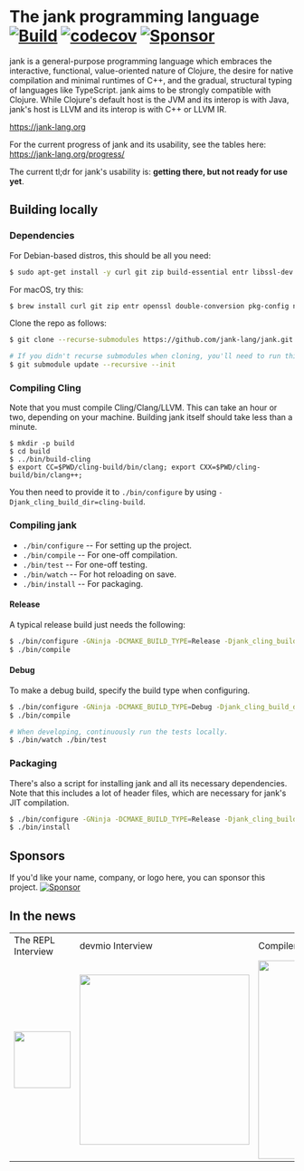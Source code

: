 # The jank programming language [![Build](https://github.com/jank-lang/jank/actions/workflows/build.yml/badge.svg)](https://github.com/jank-lang/jank/actions/workflows/build.yml) [![codecov](https://codecov.io/gh/jank-lang/jank/branch/main/graph/badge.svg)](https://codecov.io/gh/jank-lang/jank) [![Sponsor](https://img.shields.io/static/v1?label=Sponsor&message=%E2%9D%A4&logo=GitHub&link=https://github.com/sponsors/jeaye&color=red)](https://github.com/sponsors/jeaye)

jank is a general-purpose programming language which embraces the interactive,
functional, value-oriented nature of Clojure, the desire for native compilation
and minimal runtimes of C++, and the gradual, structural typing of languages
like TypeScript. jank aims to be strongly compatible with Clojure. While
Clojure's default host is the JVM and its interop is with Java, jank's host is
LLVM and its interop is with C++ or LLVM IR.

https://jank-lang.org

For the current progress of jank and its usability, see the tables here: https://jank-lang.org/progress/

The current tl;dr for jank's usability is: **getting there, but not ready for
use yet**.

## Building locally
### Dependencies
For Debian-based distros, this should be all you need:

```bash
$ sudo apt-get install -y curl git zip build-essential entr libssl-dev libdouble-conversion-dev pkg-config ninja-build python3-pip cmake debhelper devscripts gnupg zlib1g-dev
```

For macOS, try this:

```bash
$ brew install curl git zip entr openssl double-conversion pkg-config ninja python cmake gnupg zlib
```

Clone the repo as follows:

```bash
$ git clone --recurse-submodules https://github.com/jank-lang/jank.git

# If you didn't recurse submodules when cloning, you'll need to run this.
$ git submodule update --recursive --init
```

### Compiling Cling
Note that you must compile Cling/Clang/LLVM. This can take an hour or two,
depending on your machine. Building jank itself should take less than a minute.

```
$ mkdir -p build
$ cd build
$ ../bin/build-cling
$ export CC=$PWD/cling-build/bin/clang; export CXX=$PWD/cling-build/bin/clang++;
```

You then need to provide it to `./bin/configure` by using `-Djank_cling_build_dir=cling-build`.


### Compiling jank
* `./bin/configure` -- For setting up the project.
* `./bin/compile` -- For one-off compilation.
* `./bin/test` -- For one-off testing.
* `./bin/watch` -- For hot reloading on save.
* `./bin/install` -- For packaging.

#### Release
A typical release build just needs the following:

```bash
$ ./bin/configure -GNinja -DCMAKE_BUILD_TYPE=Release -Djank_cling_build_dir=cling-build
$ ./bin/compile
```

#### Debug
To make a debug build, specify the build type when configuring.

```bash
$ ./bin/configure -GNinja -DCMAKE_BUILD_TYPE=Debug -Djank_cling_build_dir=cling-build -Djank_tests=on
$ ./bin/compile

# When developing, continuously run the tests locally.
$ ./bin/watch ./bin/test
```

### Packaging
There's also a script for installing jank and all its necessary dependencies.
Note that this includes a lot of header files, which are necessary for jank's
JIT compilation.

```bash
$ ./bin/configure -GNinja -DCMAKE_BUILD_TYPE=Release -Djank_cling_build_dir=cling-build
$ ./bin/install
```

## Sponsors
If you'd like your name, company, or logo here, you can sponsor this project.
[![Sponsor](https://img.shields.io/static/v1?label=Sponsor&message=%E2%9D%A4&logo=GitHub&link=https://github.com/sponsors/jeaye&color=red)](https://github.com/sponsors/jeaye)

## In the news
<table>
  <tr>
    <td>The REPL Interview</td>
    <td>devmio Interview</td>
    <td>Compiler Spotlight</td>
  </tr>
  <tr>
    <td>
      <a href="https://www.therepl.net/episodes/44/">
        <img src="https://user-images.githubusercontent.com/1057635/193151333-449385c2-9ddb-468e-b715-f149d173e310.svg" height="100px">
      </a>
    </td>
    <td>
      <a href="https://devm.io/programming/jank-programming-language">
        <img src="https://user-images.githubusercontent.com/1057635/193151345-7ad97eb4-f0f9-485a-acbb-fbe796bb7919.svg" width="300px">
      </a>
    </td>
    <td>
      <a href="https://compilerspotlight.substack.com/p/language-showcase-jank">
        <img src="https://user-images.githubusercontent.com/1057635/193154279-4b57dd8b-0985-4e35-85a2-d25b046232c5.png" width="350px">
      </a>
    </td>
  </tr>
 </table>
